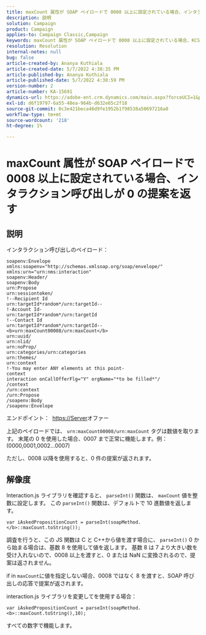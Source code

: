 ```yaml
---
title: maxCount 属性が SOAP ペイロードで 0008 以上に設定されている場合、インタラクション呼び出しが 0 の提案を返す
description: 説明
solution: Campaign
product: Campaign
applies-to: Campaign Classic,Campaign
keywords: maxCount 属性が SOAP ペイロードで 0008 以上に設定されている場合、KCS,Interaction 呼び出しが 0 の提案を返す
resolution: Resolution
internal-notes: null
bug: false
article-created-by: Ananya Kuthiala
article-created-date: 5/7/2022 4:38:35 PM
article-published-by: Ananya Kuthiala
article-published-date: 5/7/2022 4:38:59 PM
version-number: 2
article-number: KA-15691
dynamics-url: https://adobe-ent.crm.dynamics.com/main.aspx?forceUCI=1&pagetype=entityrecord&etn=knowledgearticle&id=c131d121-24ce-ec11-a7b5-0022480a8e40
exl-id: d6f19797-6a55-48ea-964b-d632e65c2f18
source-git-commit: 0c3e421beca46d9fe1952b1f98538a50697216a0
workflow-type: tm+mt
source-wordcount: '218'
ht-degree: 1%

---
```


# maxCount 属性が SOAP ペイロードで 0008 以上に設定されている場合、インタラクション呼び出しが 0 の提案を返す

## 説明


インタラクション呼び出しのペイロード：


```
soapenv:Envelope xmlns:soapenv="http://schemas.xmlsoap.org/soap/envelope/" xmlns:urn="urn:nms:interaction"
soapenv:Header/
soapenv:Body
urn:Propose
urn:sessiontoken/
!--Recipient Id
urn:targetId*random*/urn:targetId--
!-Account Id-
urn:targetId*random*/urn:targetId
!--Contact Id
urn:targetId*random*/urn:targetId--
<b>urn:maxCount00008/urn:maxCount</b>
urn:uuid/
urn:nlid/
urn:noProp/
urn:categories/urn:categories
urn:themes/
urn:context
!-You may enter ANY elements at this point-
context
interaction onCallOfferFlg="Y" orgName="*to be filled*"/
/context
/urn:context
/urn:Propose
/soapenv:Body
/soapenv:Envelope
```


エンドポイント： 
[https://Server](https://floridapowerandlight-mkt-stage3.campaign.adobe.com/interaction/liveRcp/nba "リンク先")オファー



上記のペイロードでは、 `urn:maxCount00008/urn:maxCount` タグは数値を取ります。 末尾の 0 を使用した場合、0007 まで正常に機能します。例： (0000,0001,0002...0007)



ただし、0008 以降を使用すると、0 件の提案が返されます。


## 解像度


Interaction.js ライブラリを確認すると、 `parseInt()` 関数は、 `maxCount` 値を整数に設定します。 この `parseInt()` 関数は、デフォルトで 10 進数値を返します。


`var iAskedPropositionCount = parseInt(soapMethod.</b>::maxCount.toString());`



調査を行うと、この JS 関数は C と C++から値を渡す場合に、 `parseInt()` 0 から始まる場合は、基数 8 を使用して値を返します。 基数 8 は 7 より大きい数を受け入れないので、0008 以上を渡すと、0 または NaN に変換されるので、提案は返されません。

if in `maxCount`に値を指定しない場合、0008 ではなく 8 を渡すと、SOAP 呼び出しの応答で提案が返されます。



interaction.js ライブラリを変更してを使用する場合：



`var iAskedPropositionCount = parseInt(soapMethod.<b>::maxCount.toString(),10);`



すべての数字で機能します。
